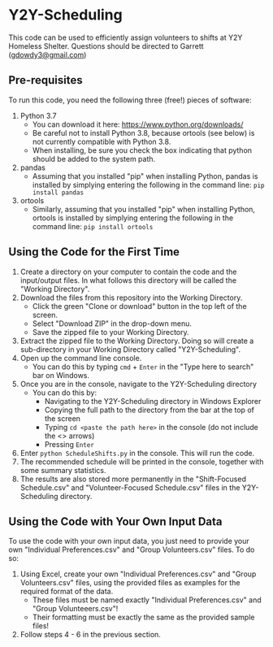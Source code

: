 # Y2Y-Scheduling
This code can be used to efficiently assign volunteers to shifts at Y2Y Homeless Shelter.
Questions should be directed to Garrett (gdowdy3@gmail.com)

## Pre-requisites
To run this code, you need the following three (free!) pieces of software:
1. Python 3.7
    - You can download it here: https://www.python.org/downloads/
    - Be careful not to install Python 3.8, because ortools (see below) is not currently compatible with Python 3.8.
    - When installing, be sure you check the box indicating that python should be added to the system path.
2. pandas
    - Assuming that you installed "pip" when installing Python, pandas is installed by simplying entering the following in the command line: `pip install pandas`
3. ortools
    - Similarly, assuming that you installed "pip" when installing Python, ortools is installed by simplying entering the following in the command line: `pip install ortools` 


## Using the Code for the First Time
1. Create a directory on your computer to contain the code and the input/output files.  In what follows this directory will be called the "Working Directory".
2. Download the files from this repository into the Working Directory.
    - Click the green "Clone or download" button in the top left of the screen.
    - Select "Download ZIP" in the drop-down menu.
    - Save the zipped file to your Working Directory.
2. Extract the zipped file to the Working Directory.  Doing so will create a sub-directory in your Working Directory called "Y2Y-Scheduling".
3. Open up the command line console.
    - You can do this by typing `cmd` + `Enter` in the "Type here to search" bar on Windows.
4. Once you are in the console, navigate to the Y2Y-Scheduling directory
    - You can do this by: 
        - Navigating to the Y2Y-Scheduling directory in Windows Explorer 
        - Copying the full path to the directory from the bar at the top of the screen
        - Typing `cd <paste the path here>` in the console (do not include the <> arrows)
        - Pressing `Enter`
5. Enter `python ScheduleShifts.py` in the console.  This will run the code.
6. The recommended schedule will be printed in the console, together with some summary statistics.
7. The results are also stored more permanently in the "Shift-Focused Schedule.csv" and "Volunteer-Focused Schedule.csv" files in the Y2Y-Scheduling directory.
   
## Using the Code with Your Own Input Data
To use the code with your own input data, you just need to provide your own "Individual Preferences.csv" and "Group Volunteers.csv" files.  To do so:
1. Using Excel, create your own "Individual Preferences.csv" and "Group Volunteers.csv" files, using the provided files as examples for the required format of the data.
   - These files must be named exactly "Individual Preferences.csv" and "Group Volunteeers.csv"!
   - Their formatting must be exactly the same as the provided sample files!
2. Follow steps 4 - 6 in the previous section.

